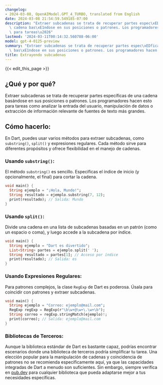 ```yaml
---
changelog:
- 2024-03-08, OpenAIModel.GPT_4_TURBO, translated from English
date: 2024-03-08 21:54:59.549185-07:00
description: "Extraer subcadenas se trata de recuperar partes espec\xEDficas de una\
  \ cadena bas\xE1ndose en sus posiciones o patrones. Los programadores hacen esto\
  \ para tareas\u2026"
lastmod: '2024-03-11T00:14:32.560788-06:00'
model: gpt-4-0125-preview
summary: "Extraer subcadenas se trata de recuperar partes espec\xEDficas de una cadena\
  \ bas\xE1ndose en sus posiciones o patrones. Los programadores hacen esto para tareas\u2026"
title: Extrayendo subcadenas
---
```


{{< edit_this_page >}}

## ¿Qué y por qué?
Extraer subcadenas se trata de recuperar partes específicas de una cadena basándose en sus posiciones o patrones. Los programadores hacen esto para tareas como analizar la entrada del usuario, manipulación de datos o extracción de información relevante de fuentes de texto más grandes.

## Cómo hacerlo:
En Dart, puedes usar varios métodos para extraer subcadenas, como `substring()`, `split()` y expresiones regulares. Cada método sirve para diferentes propósitos y ofrece flexibilidad en el manejo de cadenas.

### Usando `substring()`:
El método `substring()` es sencillo. Especificas el índice de inicio (y opcionalmente, el final) para cortar la cadena.

```dart
void main() {
  String ejemplo = "¡Hola, Mundo!";
  String resultado = ejemplo.substring(7, 12);
  print(resultado); // Salida: Mundo
}
```

### Usando `split()`:
Divide una cadena en una lista de subcadenas basadas en un patrón (como un espacio o coma), y luego accede a la subcadena por índice.

```dart
void main() {
  String ejemplo = "Dart es divertido";
  List<String> partes = ejemplo.split(' ');
  String resultado = partes[1]; // Acceso por índice
  print(resultado); // Salida: es
}
```

### Usando Expresiones Regulares:
Para patrones complejos, la clase `RegExp` de Dart es poderosa. Úsala para coincidir con patrones y extraer subcadenas.

```dart
void main() {
  String ejemplo = "Correo: ejemplo@mail.com";
  RegExp regExp = RegExp(r"\b\w+@\w+\.\w+\b");
  String correo = regExp.stringMatch(ejemplo)!;
  print(correo); // Salida: ejemplo@mail.com
}
```

### Bibliotecas de Terceros:
Aunque la biblioteca estándar de Dart es bastante capaz, podrías encontrar escenarios donde una biblioteca de terceros podría simplificar tu tarea. Una elección popular para la manipulación de cadenas y coincidencia de patrones no se recomienda específicamente aquí, ya que las capacidades integradas de Dart a menudo son suficientes. Sin embargo, siempre verifica en [pub.dev](https://pub.dev) para cualquier biblioteca que pueda adaptarse mejor a tus necesidades específicas.
